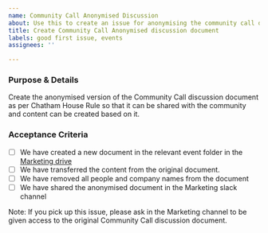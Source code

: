 ```yaml
---
name: Community Call Anonymised Discussion
about: Use this to create an issue for anonymising the community call discussion document as per Chatham House rule
title: Create Community Call Anonymised discussion document
labels: good first issue, events
assignees: ''

---
```


### Purpose & Details
Create the anonymised version of the Community Call discussion document as per Chatham House Rule so that it can be shared with the community and content can be created based on it.

### Acceptance Criteria
- [ ] We have created a new document in the relevant event folder in the [Marketing drive](https://drive.google.com/drive/u/0/folders/1RTUKX2wor2IucJbnUgt5MpMyvsCWM7j6)
- [ ] We have transferred the content from the original document.
- [ ] We have removed all people and company names from the document 
- [ ] We have shared the anonymised document in the Marketing slack channel

Note:
If you pick up this issue, please ask in the Marketing channel to be given access to the original Community Call discussion document.
